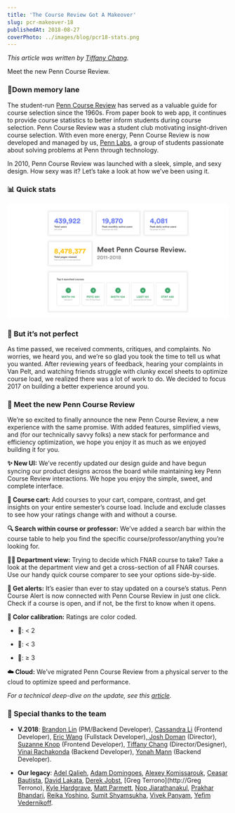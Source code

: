 ```yaml
---
title: 'The Course Review Got A Makeover'
slug: pcr-makeover-18
publishedAt: 2018-08-27
coverPhoto: ../images/blog/pcr18-stats.png
---
```


_This article was written by [Tiffany Chang](http://tifchang.com)._

Meet the new Penn Course Review.

### 🚶‍Down memory lane

The student-run [Penn Course Review](http://penncoursereview.com) has served as a valuable guide for course selection since the 1960s. From paper book to web app, it continues to provide course statistics to better inform students during course selection. Penn Course Review was a student club motivating insight-driven course selection. With even more energy, Penn Course Review is now developed and managed by us, [Penn Labs](http://pennlabs.org), a group of students passionate about solving problems at Penn through technology.

In 2010, Penn Course Review was launched with a sleek, simple, and sexy design. How sexy was it? Let’s take a look at how we’ve been using it.

### 📊 Quick stats

![](../images/blog/pcr18-stats.png)

### 🤷‍ But it’s not perfect

As time passed, we received comments, critiques, and complaints. No worries, we heard you, and we’re so glad you took the time to tell us what you wanted. After reviewing years of feedback, hearing your complaints in Van Pelt, and watching friends struggle with clunky excel sheets to optimize course load, we realized there was a lot of work to do. We decided to focus 2017 on building a better experience around you.

### 👋 Meet the new Penn Course Review

We’re so excited to finally announce the new Penn Course Review, a new experience with the same promise. With added features, simplified views, and (for our technically savvy folks) a new stack for performance and efficiency optimization, we hope you enjoy it as much as we enjoyed building it for you.

**✨ New UI:** We’ve recently updated our design guide and have begun syncing our product designs across the board while maintaining key Penn Course Review interactions. We hope you enjoy the simple, sweet, and complete interface.

**🛒 Course cart:** Add courses to your cart, compare, contrast, and get insights on your entire semester’s course load. Include and exclude classes to see how your ratings change with and without a course.

**🔍 Search within course or professor:** We’ve added a search bar within the course table to help you find the specific course/professor/anything you’re looking for.

**👩‍🏫 Department view:** Trying to decide which FNAR course to take? Take a look at the department view and get a cross-section of all FNAR courses. Use our handy quick course comparer to see your options side-by-side.

**🚨 Get alerts:** It’s easier than ever to stay updated on a course’s status. Penn Course Alert is now connected with Penn Course Review in just one click. Check if a course is open, and if not, be the first to know when it opens.

**🎨 Color calibration:** Ratings are color coded.

- 💛: < 2

- 💜: < 3

- 💚: ≥ 3

**☁️ Cloud:** We’ve migrated Penn Course Review from a physical server to the cloud to optimize speed and performance.

_For a technical deep-dive on the update, see this [article](/blog/pcr-tech-18)._

### 🙏 Special thanks to the team

- **V.2018**: [Brandon Lin](https://github.com/esqu1) (PM/Backend Developer), [Cassandra Li](https://github.com/orgs/pennlabs/people/cassandrali) (Frontend Developer), [Eric Wang](https://github.com/ezwang) (Fullstack Developer),[ ](https://github.com/VinaiRachakonda)[Josh Doman](https://github.com/joshdoman) (Director), [Suzanne Knop](https://github.com/sknop8) (Frontend Developer), [Tiffany Chang](http://tifchang.com) (Director/Designer), [Vinai Rachakonda](https://github.com/VinaiRachakonda) (Backend Developer), [Yonah Mann](https://github.com/ymann) (Backend Developer).

- **Our legacy**: [Adel Qalieh](https://github.com/adelq), [Adam Domingoes](https://github.com/adamdom), [Alexey Komissarouk](https://github.com/AlexeyMK), [Ceasar Bautista](https://github.com/Ceasar), [David Lakata](https://github.com/dlakata), [Derek Jobst](https://github.com/derekjobst), [Greg Terrono](http://Greg Terrono), [Kyle Hardgrave](https://github.com/kylehg), [Matt Parmett](https://github.com/mattparmett), [Nop Jiarathanakul](https://github.com/nopjia), [Prakhar Bhandari](https://github.com/pbjr23), [Reika Yoshino](http://www.reikayoshino.com/), [Sumit Shyamsukha](https://github.com/sumitshyamsukha), [Vivek Panyam](https://github.com/VivekPanyam), [Yefim Vedernikoff](https://github.com/yefim).
